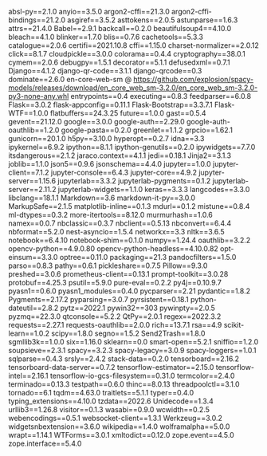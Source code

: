 absl-py==2.1.0
anyio==3.5.0
argon2-cffi==21.3.0
argon2-cffi-bindings==21.2.0
asgiref==3.5.2
asttokens==2.0.5
astunparse==1.6.3
attrs==21.4.0
Babel==2.9.1
backcall==0.2.0
beautifulsoup4==4.10.0
bleach==4.1.0
blinker==1.7.0
blis==0.7.6
cachetools==5.3.3
catalogue==2.0.6
certifi==2021.10.8
cffi==1.15.0
charset-normalizer==2.0.12
click==8.1.7
cloudpickle==3.0.0
colorama==0.4.4
cryptography==38.0.1
cymem==2.0.6
debugpy==1.5.1
decorator==5.1.1
defusedxml==0.7.1
Django==4.1.2
django-qr-code==3.1.1
django-qrcode==0.3
dominate==2.6.0
en-core-web-sm @ https://github.com/explosion/spacy-models/releases/download/en_core_web_sm-3.2.0/en_core_web_sm-3.2.0-py3-none-any.whl
entrypoints==0.4
executing==0.8.3
feedparser==6.0.8
Flask==3.0.2
flask-appconfig==0.11.1
Flask-Bootstrap==3.3.7.1
Flask-WTF==1.0.0
flatbuffers==24.3.25
future==1.0.0
gast==0.5.4
gevent==21.12.0
google==3.0.0
google-auth==2.29.0
google-auth-oauthlib==1.2.0
google-pasta==0.2.0
greenlet==1.1.2
grpcio==1.62.1
gunicorn==20.1.0
h5py==3.10.0
hyperopt==0.2.7
idna==3.3
ipykernel==6.9.2
ipython==8.1.1
ipython-genutils==0.2.0
ipywidgets==7.7.0
itsdangerous==2.1.2
jaraco.context==4.1.1
jedi==0.18.1
Jinja2==3.1.3
joblib==1.1.0
json5==0.9.6
jsonschema==4.4.0
jupyter==1.0.0
jupyter-client==7.1.2
jupyter-console==6.4.3
jupyter-core==4.9.2
jupyter-server==1.15.6
jupyterlab==3.3.2
jupyterlab-pygments==0.1.2
jupyterlab-server==2.11.2
jupyterlab-widgets==1.1.0
keras==3.3.3
langcodes==3.3.0
libclang==18.1.1
Markdown==3.6
markdown-it-py==3.0.0
MarkupSafe==2.1.5
matplotlib-inline==0.1.3
mdurl==0.1.2
mistune==0.8.4
ml-dtypes==0.3.2
more-itertools==8.12.0
murmurhash==1.0.6
namex==0.0.7
nbclassic==0.3.7
nbclient==0.5.13
nbconvert==6.4.4
nbformat==5.2.0
nest-asyncio==1.5.4
networkx==3.3
nltk==3.6.5
notebook==6.4.10
notebook-shim==0.1.0
numpy==1.24.4
oauthlib==3.2.2
opencv-python==4.9.0.80
opencv-python-headless==4.10.0.82
opt-einsum==3.3.0
optree==0.11.0
packaging==21.3
pandocfilters==1.5.0
parso==0.8.3
pathy==0.6.1
pickleshare==0.7.5
Pillow==9.3.0
preshed==3.0.6
prometheus-client==0.13.1
prompt-toolkit==3.0.28
protobuf==4.25.3
psutil==5.9.0
pure-eval==0.2.2
py4j==0.10.9.7
pyasn1==0.6.0
pyasn1_modules==0.4.0
pycparser==2.21
pydantic==1.8.2
Pygments==2.17.2
pyparsing==3.0.7
pyrsistent==0.18.1
python-dateutil==2.8.2
pytz==2022.1
pywin32==303
pywinpty==2.0.5
pyzmq==22.3.0
qtconsole==5.2.2
QtPy==2.0.1
regex==2022.3.2
requests==2.27.1
requests-oauthlib==2.0.0
rich==13.7.1
rsa==4.9
scikit-learn==1.0.2
scipy==1.8.0
segno==1.5.2
Send2Trash==1.8.0
sgmllib3k==1.0.0
six==1.16.0
sklearn==0.0
smart-open==5.2.1
sniffio==1.2.0
soupsieve==2.3.1
spacy==3.2.3
spacy-legacy==3.0.9
spacy-loggers==1.0.1
sqlparse==0.4.3
srsly==2.4.2
stack-data==0.2.0
tensorboard==2.16.2
tensorboard-data-server==0.7.2
tensorflow-estimator==2.15.0
tensorflow-intel==2.16.1
tensorflow-io-gcs-filesystem==0.31.0
termcolor==2.4.0
terminado==0.13.3
testpath==0.6.0
thinc==8.0.13
threadpoolctl==3.1.0
tornado==6.1
tqdm==4.63.0
traitlets==5.1.1
typer==0.4.0
typing_extensions==4.10.0
tzdata==2022.6
Unidecode==1.3.4
urllib3==1.26.8
visitor==0.1.3
wasabi==0.9.0
wcwidth==0.2.5
webencodings==0.5.1
websocket-client==1.3.1
Werkzeug==3.0.2
widgetsnbextension==3.6.0
wikipedia==1.4.0
wolframalpha==5.0.0
wrapt==1.14.1
WTForms==3.0.1
xmltodict==0.12.0
zope.event==4.5.0
zope.interface==5.4.0
